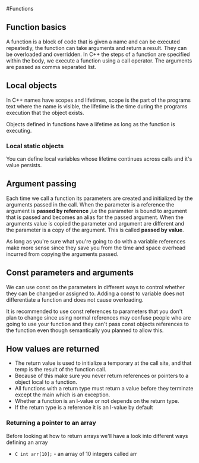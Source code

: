 #Functions 

## Function basics

A function is a block of code that is given a name and can be executed repeatedly, the 
function can take arguments and return a result. They can be overloaded and overridden.
In C++ the steps of a function are specified within the body, we execute a function using 
a call operator. The arguments are passed as comma separated list.

## Local objects

In C++ names have scopes and lifetimes, scope is the part of the programs text where the 
name is visible, the lifetime is the time during the programs execution that the object exists.

Objects defined in functions have a lifetime as long as the function is executing.

### Local static objects

You can define local variables whose lifetime continues across calls and it's value persists.

## Argument passing

Each time we call a function its parameters are created and initialized by the arguments 
passed in the call. When the parameter is a reference the argument is __passed by reference__
,i.e the parameter is bound to argument that is passed and becomes an alias for the passed
argument. When the arguments value is copied the parameter and argument are different and the
parameter is a copy of the argument. This is called __passed by value__.

As long as you're sure what you're going to do with a variable references make more sense
since they save you from the time and space overhead incurred from copying the arguments 
passed.

## Const parameters and arguments

We can use const on the parameters in different ways to control whether they can be changed
or assigned to. Adding a const to variable does not differentiate a function and does not
cause overloading.

It is recommended to use const references to parameters that you don't plan to change since
using normal references may confuse people who are going to use your function and they can't
pass const objects references to the function even though semantically you planned to allow
this.

## How values are returned

* The return value is used to initialize a temporary at the call site, and that temp is the result of the function call. 
* Because of this make sure you never return references or pointers to a object local to a function. 
* All functions with a return type must return a value before they terminate except the main which is an exception.
* Whether a function is an l-value or not depends on the return type.
* If the return type is a reference it is an l-value by default

### Returning a pointer to an array

Before looking at how to return arrays we'll have a look into different ways defining an array
* ```C int arr[10];``` - an array of 10 integers called arr


  
